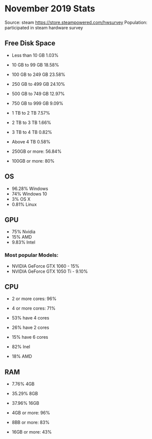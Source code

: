 # November 2019 Stats
Source: steam https://store.steampowered.com/hwsurvey
Population: participated in steam hardware survey

## Free Disk Space

- Less than 10 GB 1.03%
- 10 GB to 99 GB 18.58%
- 100 GB to 249 GB 23.58%
- 250 GB to 499 GB 24.10%
- 500 GB to 749 GB 12.97%
- 750 GB to 999 GB 9.09%
- 1 TB to 2 TB 7.57%
- 2 TB to 3 TB 1.66%
- 3 TB to 4 TB 0.82%
- Above 4 TB 0.58%

- 250GB or more: 56.84%
- 100GB or more: 80%



## OS
- 96.28% Windows
- 74% Windows 10
- 3% OS X
- 0.81% Linux

## GPU
- 75% Nvidia 
- 15% AMD
- 9.83% Intel

### Most popular Models:  
- NVIDIA GeForce GTX 1060 - 15%
- NVIDIA GeForce GTX 1050 Ti - 9.10%

## CPU
- 2 or more cores: 96%
- 4 or more cores: 71%

- 53% have 4 cores
- 26% have 2 cores
- 15% have 6 cores

- 82% Inel
- 18% AMD

## RAM
- 7.76% 4GB
- 35.29% 8GB
- 37.96% 16GB

- 4GB or more: 96%
- 8BB or more: 83%
- 16GB or more: 43%
